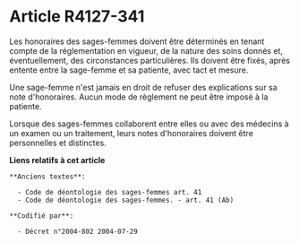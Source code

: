 # Article R4127-341

Les honoraires des sages-femmes doivent être déterminés en tenant compte de la réglementation en vigueur, de la nature des
soins donnés et, éventuellement, des circonstances particulières. Ils doivent être fixés, après entente entre la sage-femme
et sa patiente, avec tact et mesure.

Une sage-femme n'est jamais en droit de refuser des explications sur sa note d'honoraires. Aucun mode de règlement ne peut
être imposé à la patiente.

Lorsque des sages-femmes collaborent entre elles ou avec des médecins à un examen ou un traitement, leurs notes d'honoraires
doivent être personnelles et distinctes.

**Liens relatifs à cet article**

	**Anciens textes**:

	  - Code de déontologie des sages-femmes art. 41
	  - Code de déontologie des sages-femmes. - art. 41 (Ab)

	**Codifié par**:

	  - Décret n°2004-802 2004-07-29
